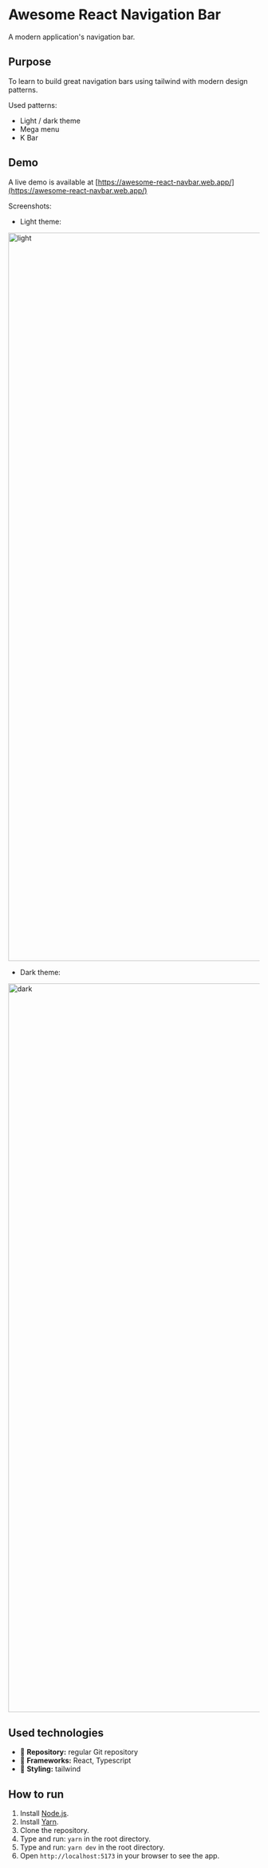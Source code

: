 # Awesome React Navigation Bar

A modern application's navigation bar.

## Purpose

To learn to build great navigation bars using tailwind with modern design patterns.

Used patterns:

- Light / dark theme
- Mega menu
- K Bar

## Demo

A live demo is available at [https://awesome-react-navbar.web.app/](https://awesome-react-navbar.web.app/)

Screenshots:

- Light theme:
<img width="1459" alt="light" src="https://user-images.githubusercontent.com/27026036/233188360-9e7c18e5-24d8-4dd6-b9cf-f5ec5da1d171.png">

- Dark theme:
<img width="1460" alt="dark" src="https://user-images.githubusercontent.com/27026036/233188594-1e32603d-2937-4596-9e87-738d17807afb.png">


## Used technologies

- 🎁 **Repository:** regular Git repository
- 🧰 **Frameworks:** React, Typescript
- 🎨 **Styling:** tailwind

## How to run

1. Install [Node.js](https://nodejs.org/en/download/).
2. Install [Yarn](https://classic.yarnpkg.com/en/docs/install/).
3. Clone the repository.
4. Type and run: `yarn` in the root directory.
5. Type and run: `yarn dev` in the root directory.
6. Open `http://localhost:5173` in your browser to see the app.
